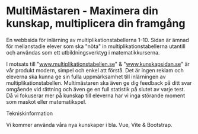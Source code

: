 # MultiMästaren - Maximera din kunskap, multiplicera din framgång

En webbsida för inlärning av multiplikationstabellerna 1-10. Sidan är ämnad för
mellanstadie elever som ska "nöta" in multiplikationstabellerna utantill och
användas som ett utbildningsverktyg i matematikkurserna.

I motsats till "www.multiplikationstabellen.se" & "www.kunskapsidan.se" är vår
produkt modern, simpel och enkel att förstå. Det är ingen reklam och
eleverna ska kunna ge sin fulla uppmärksamhet till inlärningen av
multiplikationstabellen.
Multimästaren ska även ge dig feedback på ditt svar omgående vid rättning
och även ge en full statistik på slutet av varje test. Då vi
fokuserar mer på kunskap till eleverna har vi inga störande moment
som maskot eller matematikspel.

Tekniskinformation

Vi kommer använda våra nya kunskaper i bla. Vue, Vite & Bootstrap.
